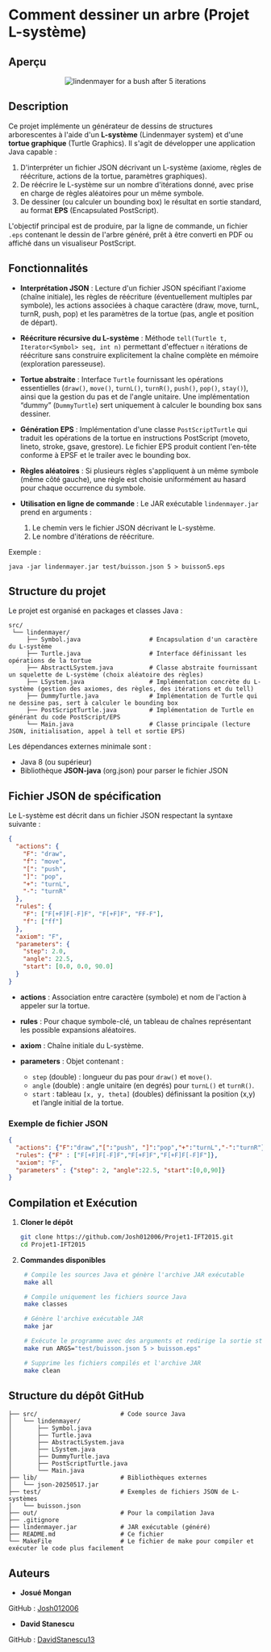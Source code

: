 # Comment dessiner un arbre (Projet L-système)

## Aperçu

<div align="center">
    <img src="test/buisson5.png" alt="lindenmayer for a bush after 5 iterations">
</div>

## Description

Ce projet implémente un générateur de dessins de structures arborescentes à l'aide d'un **L-système** (Lindenmayer system) et d'une **tortue graphique** (Turtle Graphics). Il s'agit de développer une application Java capable :

1. D'interpréter un fichier JSON décrivant un L-système (axiome, règles de réécriture, actions de la tortue, paramètres graphiques).
2. De réécrire le L-système sur un nombre d'itérations donné, avec prise en charge de règles aléatoires pour un même symbole.
3. De dessiner (ou calculer un bounding box) le résultat en sortie standard, au format **EPS** (Encapsulated PostScript).

L'objectif principal est de produire, par la ligne de commande, un fichier `.eps` contenant le dessin de l'arbre généré, prêt à être converti en PDF ou affiché dans un visualiseur PostScript.

## Fonctionnalités

* **Interprétation JSON** : Lecture d'un fichier JSON spécifiant l'axiome (chaîne initiale), les règles de réécriture (éventuellement multiples par symbole), les actions associées à chaque caractère (draw, move, turnL, turnR, push, pop) et les paramètres de la tortue (pas, angle et position de départ).
* **Réécriture récursive du L-système** : Méthode `tell(Turtle t, Iterator<Symbol> seq, int n)` permettant d'effectuer `n` itérations de réécriture sans construire explicitement la chaîne complète en mémoire (exploration paresseuse).
* **Tortue abstraite** : Interface `Turtle` fournissant les opérations essentielles (`draw()`, `move()`, `turnL()`, `turnR()`, `push()`, `pop()`, `stay()`), ainsi que la gestion du pas et de l'angle unitaire. Une implémentation “dummy” (`DummyTurtle`) sert uniquement à calculer le bounding box sans dessiner.
* **Génération EPS** : Implémentation d'une classe `PostScriptTurtle` qui traduit les opérations de la tortue en instructions PostScript (moveto, lineto, stroke, gsave, grestore). Le fichier EPS produit contient l'en-tête conforme à EPSF et le trailer avec le bounding box.
* **Règles aléatoires** : Si plusieurs règles s'appliquent à un même symbole (même côté gauche), une règle est choisie uniformément au hasard pour chaque occurrence du symbole.
* **Utilisation en ligne de commande** : Le JAR exécutable `lindenmayer.jar` prend en arguments :

    1. Le chemin vers le fichier JSON décrivant le L-système.
    2. Le nombre d'itérations de réécriture.

Exemple :

```
java -jar lindenmayer.jar test/buisson.json 5 > buisson5.eps
```

## Structure du projet

Le projet est organisé en packages et classes Java :

```
src/
 └── lindenmayer/
     ├── Symbol.java                   # Encapsulation d'un caractère du L-système
     ├── Turtle.java                   # Interface définissant les opérations de la tortue
     ├── AbstractLSystem.java          # Classe abstraite fournissant un squelette de L-système (choix aléatoire des règles)
     ├── LSystem.java                  # Implémentation concrète du L-système (gestion des axiomes, des règles, des itérations et du tell)
     ├── DummyTurtle.java              # Implémentation de Turtle qui ne dessine pas, sert à calculer le bounding box
     ├── PostScriptTurtle.java         # Implémentation de Turtle en générant du code PostScript/EPS
     └── Main.java                     # Classe principale (lecture JSON, initialisation, appel à tell et sortie EPS)
```

Les dépendances externes minimale sont :

* Java 8 (ou supérieur)
* Bibliothèque **JSON-java** (org.json) pour parser le fichier JSON

## Fichier JSON de spécification

Le L-système est décrit dans un fichier JSON respectant la syntaxe suivante :

```json
{
  "actions": { 
    "F": "draw",   
    "f": "move",   
    "[": "push",   
    "]": "pop",    
    "+": "turnL",  
    "-": "turnR"   
  },
  "rules": { 
    "F": ["F[+F]F[-F]F", "F[+F]F", "FF-F"],  
    "f": ["ff"] 
  },
  "axiom": "F",     
  "parameters": {
    "step": 2.0,           
    "angle": 22.5,         
    "start": [0.0, 0.0, 90.0]
  }
}
```

* **actions** : Association entre caractère (symbole) et nom de l'action à appeler sur la tortue.
* **rules** : Pour chaque symbole-clé, un tableau de chaînes représentant les possible expansions aléatoires.
* **axiom** : Chaîne initiale du L-système.
* **parameters** : Objet contenant :

    * `step` (double) : longueur du pas pour `draw()` et `move()`.
    * `angle` (double) : angle unitaire (en degrés) pour `turnL()` et `turnR()`.
    * `start` : tableau `[x, y, theta]` (doubles) définissant la position (x,y) et l’angle initial de la tortue.

### Exemple de fichier JSON

```json
{
  "actions": {"F":"draw","[":"push", "]":"pop","+":"turnL","-":"turnR"},
  "rules": {"F" : ["F[+F]F[-F]F","F[+F]F","F[+F]F[-F]F"]},
  "axiom": "F",
  "parameters" : {"step": 2, "angle":22.5, "start":[0,0,90]}
}
```

## Compilation et Exécution

1. **Cloner le dépôt**

   ```bash
   git clone https://github.com/Josh012006/Projet1-IFT2015.git
   cd Projet1-IFT2015
   ```

2. **Commandes disponibles**

   ```bash
    # Compile les sources Java et génère l'archive JAR exécutable
    make all
   
    # Compile uniquement les fichiers source Java
    make classes
   
    # Génère l'archive exécutable JAR
    make jar
   
    # Exécute le programme avec des arguments et redirige la sortie standard dans le fichier eps
    make run ARGS="test/buisson.json 5 > buisson.eps"
   
    # Supprime les fichiers compilés et l'archive JAR
    make clean
   ```

## Structure du dépôt GitHub

```text
├── src/                       # Code source Java
│   └── lindenmayer/
│       ├── Symbol.java
│       ├── Turtle.java
│       ├── AbstractLSystem.java
│       ├── LSystem.java
│       ├── DummyTurtle.java
│       ├── PostScriptTurtle.java
│       └── Main.java
├── lib/                       # Bibliothèques externes
│   └── json-20250517.jar
├── test/                      # Exemples de fichiers JSON de L-systèmes
│   └── buisson.json
├── out/                       # Pour la compilation Java
├── .gitignore
├── lindenmayer.jar            # JAR exécutable (généré)
├── README.md                  # Ce fichier
└── MakeFile                   # Le fichier de make pour compiler et exécuter le code plus facilement
```

## Auteurs

- **Josué Mongan**

GitHub : [Josh012006](https://github.com/Josh012006)

- **David Stanescu**

GitHub : [DavidStanescu13](https://github.com/DavidStanescu13)
